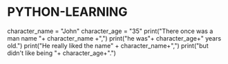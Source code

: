 # PYTHON-LEARNING

character_name = "John"
character_age = "35"
print("There once was a man name "+ character_name +",")
print("he was"+ character_age+" years old.")
print("He really liked the name" + character_name+",")
print("but didn't like being "+ character_age+".")

